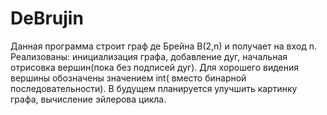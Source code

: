 # DeBrujin
Данная программа строит граф де Брейна B(2,n) и получает на вход n. Реализованы: инициализация графа, добавление дуг, начальная отрисовка вершин(пока без подписей дуг). Для хорошего видения вершины обозначены значением int( вместо бинарной последовательности).  В будущем планируется улучшить картинку графа, вычисление эйлерова цикла.
